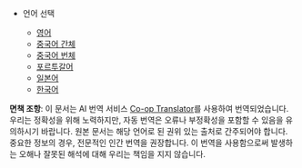 <!--
CO_OP_TRANSLATOR_METADATA:
{
  "original_hash": "b918f72764505b503a4c2889a438b8d7",
  "translation_date": "2025-05-20T11:19:49+00:00",
  "source_file": "docs/_navbar.md",
  "language_code": "ko"
}
-->
* 언어 선택

    * [영어](../../../../../../..)
    * [중국어 간체](../../../../../../../translations/cn)
    * [중국어 번체](../../../../../../../translations/tw)
    * [포르투갈어](../../../../../../../translations/pt-br)
    * [일본어](../../../../../../../translations/ja-jp)
    * [한국어](../../../../../../../translations/ko)

**면책 조항**:
이 문서는 AI 번역 서비스 [Co-op Translator](https://github.com/Azure/co-op-translator)를 사용하여 번역되었습니다. 우리는 정확성을 위해 노력하지만, 자동 번역은 오류나 부정확성을 포함할 수 있음을 유의하시기 바랍니다. 원본 문서는 해당 언어로 된 권위 있는 출처로 간주되어야 합니다. 중요한 정보의 경우, 전문적인 인간 번역을 권장합니다. 이 번역을 사용함으로써 발생하는 오해나 잘못된 해석에 대해 우리는 책임을 지지 않습니다.